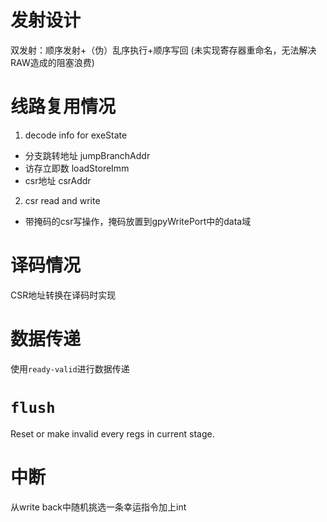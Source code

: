 # 发射设计
双发射：顺序发射+（伪）乱序执行+顺序写回 (未实现寄存器重命名，无法解决RAW造成的阻塞浪费)

# 线路复用情况

1. decode info for exeState
- 分支跳转地址 jumpBranchAddr
- 访存立即数 loadStoreImm
- csr地址 csrAddr

2. csr read and write
- 带掩码的csr写操作，掩码放置到gpyWritePort中的data域


# 译码情况

CSR地址转换在译码时实现

# 数据传递

使用`ready-valid`进行数据传递

# `flush`

Reset or make invalid every regs in current stage.

# 中断

从write back中随机挑选一条幸运指令加上int
